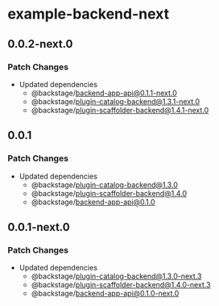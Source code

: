 # example-backend-next

## 0.0.2-next.0

### Patch Changes

- Updated dependencies
  - @backstage/backend-app-api@0.1.1-next.0
  - @backstage/plugin-catalog-backend@1.3.1-next.0
  - @backstage/plugin-scaffolder-backend@1.4.1-next.0

## 0.0.1

### Patch Changes

- Updated dependencies
  - @backstage/plugin-catalog-backend@1.3.0
  - @backstage/plugin-scaffolder-backend@1.4.0
  - @backstage/backend-app-api@0.1.0

## 0.0.1-next.0

### Patch Changes

- Updated dependencies
  - @backstage/plugin-catalog-backend@1.3.0-next.3
  - @backstage/plugin-scaffolder-backend@1.4.0-next.3
  - @backstage/backend-app-api@0.1.0-next.0
